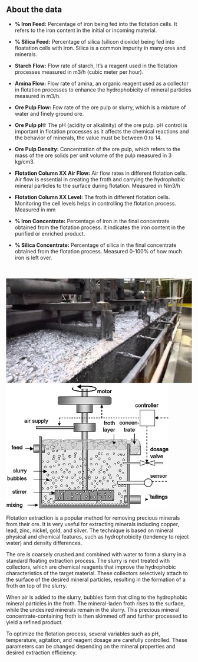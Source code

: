 ## About the data 

- **% Iron Feed:** Percentage of iron being fed into the flotation cells. It refers to the iron content in the initial or incoming material. 

- **% Silica Feed:** Percentage of silica (silicon dioxide) being fed into floatation cells with iron. Silica is a common impurity in many ores and minerals. 

- **Starch Flow:** Flow rate of starch, It’s a reagent used in the flotation processes measured in m3/h (cubic meter per hour). 

- **Amina Flow:** Flow rate of amina, an organic reagent used as a collector in flotation processes to enhance the hydrophobicity of mineral particles measured in m3/h. 

- **Ore Pulp Flow:** Fow rate of the ore pulp or slurry, which is a mixture of water and finely ground ore. 

- **Ore Pulp pH:** The pH (acidity or alkalinity) of the ore pulp. pH control is important in flotation processes as it affects the chemical reactions and the behavior of minerals, the value must be between 0 to 14. 

- **Ore Pulp Density:** Concentration of the ore pulp, which refers to the mass of the ore solids per unit volume of the pulp measured in 3 kg/cm3. 

- **Flotation Column XX Air Flow:** Air flow rates in different flotation cells. Air flow is essential in creating the froth and carrying the hydrophobic mineral particles to the surface during flotation. Measured in Nm3/h 

- **Flotation Column XX Level:** The froth in different flotation cells. Monitoring the cell levels helps in controlling the flotation process. Measured in mm 

- **% Iron Concentrate:** Percentage of iron in the final concentrate obtained from the flotation process. It indicates the iron content in the purified or enriched product. 

- **% Silica Concentrate:** Percentage of silica in the final concentrate obtained from the flotation process. Measured 0-100% of how much iron is left over.
  <br><br><br>

<img src="Factory_Visuals/float process.jpg?raw=true"/>    <img src="Factory_Visuals/Froth-flotation.png?raw=true"/> 
<br>

Flotation extraction is a popular method for removing precious minerals from their ore. It is very useful for extracting minerals including copper, lead, zinc, nickel, gold, and silver. The technique is based on mineral physical and chemical features, such as hydrophobicity (tendency to reject water) and density differences.

The ore is coarsely crushed and combined with water to form a slurry in a standard floating extraction process. The slurry is next treated with collectors, which are chemical reagents that improve the hydrophobic characteristics of the target material. These collectors selectively attach to the surface of the desired mineral particles, resulting in the formation of a froth on top of the slurry.

When air is added to the slurry, bubbles form that cling to the hydrophobic mineral particles in the froth. The mineral-laden froth rises to the surface, while the undesired minerals remain in the slurry. This precious mineral concentrate-containing froth is then skimmed off and further processed to yield a refined product.

To optimize the flotation process, several variables such as pH, temperature, agitation, and reagent dosage are carefully controlled. These parameters can be changed depending on the mineral properties and desired extraction efficiency.

